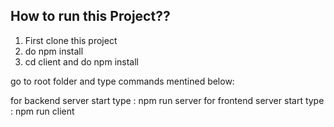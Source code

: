## How to run this Project??
1) First clone this project 
2) do npm install  
3) cd client and do npm install 

go to root folder and type commands mentined below:

for backend server start type : npm run server 
for frontend server start type : npm run client 

